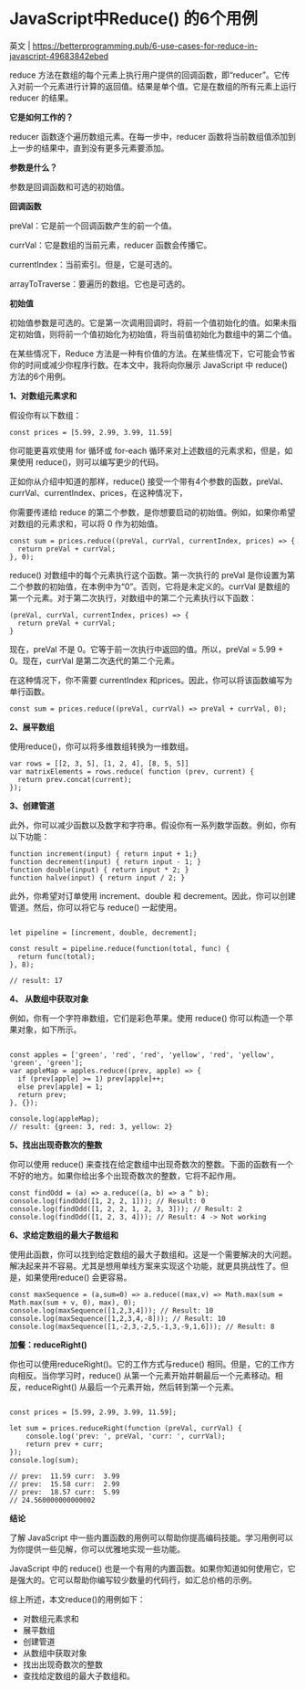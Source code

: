 # JavaScript中Reduce() 的6个用例

英文 | https://betterprogramming.pub/6-use-cases-for-reduce-in-javascript-49683842ebed

reduce 方法在数组的每个元素上执行用户提供的回调函数，即“reducer”。它传入对前一个元素进行计算的返回值。结果是单个值。它是在数组的所有元素上运行 reducer 的结果。

**它是如何工作的？**

reducer 函数逐个遍历数组元素。在每一步中，reducer 函数将当前数组值添加到上一步的结果中，直到没有更多元素要添加。

**参数是什么？**

参数是回调函数和可选的初始值。

**回调函数**

preVal：它是前一个回调函数产生的前一个值。

currVal：它是数组的当前元素，reducer 函数会传播它。

currentIndex：当前索引。但是，它是可选的。

arrayToTraverse：要遍历的数组。它也是可选的。

**初始值**

初始值参数是可选的。它是第一次调用回调时，将前一个值初始化的值。如果未指定初始值，则将前一个值初始化为初始值，将当前值初始化为数组中的第二个值。

在某些情况下，Reduce 方法是一种有价值的方法。在某些情况下，它可能会节省你的时间或减少你程序行数。在本文中，我将向你展示 JavaScript 中 reduce() 方法的6个用例。

**1、对数组元素求和**

假设你有以下数组：

```
const prices = [5.99, 2.99, 3.99, 11.59]
```

你可能更喜欢使用 for 循环或 for-each 循环来对上述数组的元素求和，但是，如果使用 reduce()，则可以编写更少的代码。

正如你从介绍中知道的那样，reduce() 接受一个带有4个参数的函数，preVal、currVal、currentIndex、prices，在这种情况下，

你需要传递给 reduce 的第二个参数，是你想要启动的初始值。例如，如果你希望对数组的元素求和，可以将 0 作为初始值。

```
const sum = prices.reduce((preVal, currVal, currentIndex, prices) => {
  return preVal + currVal;
}, 0);
```

reduce() 对数组中的每个元素执行这个函数。第一次执行的 preVal 是你设置为第二个参数的初始值，在本例中为“0”。否则，它将是未定义的。currVal 是数组的第一个元素。对于第二次执行，对数组中的第二个元素执行以下函数：

```
(preVal, currVal, currentIndex, prices) => {
  return preVal + currVal;
}
```

现在，preVal 不是 0。它等于前一次执行中返回的值。所以，preVal = 5.99 + 0。现在，currVal 是第二次迭代的第二个元素。

在这种情况下，你不需要 currentIndex 和prices。因此，你可以将该函数编写为单行函数。

```
const sum = prices.reduce((preVal, currVal) => preVal + currVal, 0);
```

**2、展平数组**

使用reduce()，你可以将多维数组转换为一维数组。

```
var rows = [[2, 3, 5], [1, 2, 4], [8, 5, 5]]
var matrixElements = rows.reduce( function (prev, current) {
  return prev.concat(current);
});
```

**3、创建管道**

此外，你可以减少函数以及数字和字符串。假设你有一系列数学函数。例如，你有以下功能：

```
function increment(input) { return input + 1;}
function decrement(input) { return input - 1; }
function double(input) { return input * 2; }
function halve(input) { return input / 2; }
```

此外，你希望对订单使用 increment、double 和 decrement。因此，你可以创建管道。然后，你可以将它与 reduce() 一起使用。

```

let pipeline = [increment, double, decrement];

const result = pipeline.reduce(function(total, func) {
  return func(total);
}, 8);

// result: 17
```

**4、 从数组中获取对象**

例如，你有一个字符串数组，它们是彩色苹果。使用 reduce() 你可以构造一个苹果对象，如下所示。

```

const apples = ['green', 'red', 'red', 'yellow', 'red', 'yellow', 'green', 'green'];
var appleMap = apples.reduce((prev, apple) => {
  if (prev[apple] >= 1) prev[apple]++;
  else prev[apple] = 1;
  return prev;
}, {});

console.log(appleMap);
// result: {green: 3, red: 3, yellow: 2}
```

**5、找出出现奇数次的整数**

你可以使用 reduce() 来查找在给定数组中出现奇数次的整数。下面的函数有一个不好的地方。如果你给出多个出现奇数次的整数，它将不起作用。

```
const findOdd = (a) => a.reduce((a, b) => a ^ b);
console.log(findOdd([1, 2, 2, 1])); // Result: 0
console.log(findOdd([1, 2, 2, 1, 2, 3, 3])); // Result: 2
console.log(findOdd([1, 2, 3, 4])); // Result: 4 -> Not working
```

**6、求给定数组的最大子数组和**

使用此函数，你可以找到给定数组的最大子数组和。这是一个需要解决的大问题。解决起来并不容易。尤其是想用单线方案来实现这个功能，就更具挑战性了。但是，如果使用reduce() 会更容易。

```
const maxSequence = (a,sum=0) => a.reduce((max,v) => Math.max(sum = Math.max(sum + v, 0), max), 0);
console.log(maxSequence([1,2,3,4])); // Result: 10
console.log(maxSequence([1,2,3,4,-8])); // Result: 10
console.log(maxSequence([1,-2,3,-2,5,-1,3,-9,1,6])); // Result: 8
```

**加餐：reduceRight()**

你也可以使用reduceRight()。它的工作方式与reduce() 相同。但是，它的工作方向相反。当你学习时，reduce() 从第一个元素开始并朝最后一个元素移动。相反，reduceRight() 从最后一个元素开始，然后转到第一个元素。

```

const prices = [5.99, 2.99, 3.99, 11.59];

let sum = prices.reduceRight(function (preVal, currVal) {
    console.log('prev: ', preVal, 'curr: ', currVal);
    return prev + curr;
});
console.log(sum);

// prev:  11.59 curr:  3.99
// prev:  15.58 curr:  2.99
// prev:  18.57 curr:  5.99
// 24.560000000000002
```

**结论**

了解 JavaScript 中一些内置函数的用例可以帮助你提高编码技能。学习用例可以为你提供一些见解，你可以优雅地实现一些功能。

JavaScript 中的 reduce() 也是一个有用的内置函数。如果你知道如何使用它，它是强大的。它可以帮助你编写较少数量的代码行，如汇总价格的示例。

综上所述，本文reduce()的用例如下：

- 对数组元素求和
- 展平数组
- 创建管道
- 从数组中获取对象
- 找出出现奇数次的整数
- 查找给定数组的最大子数组和。